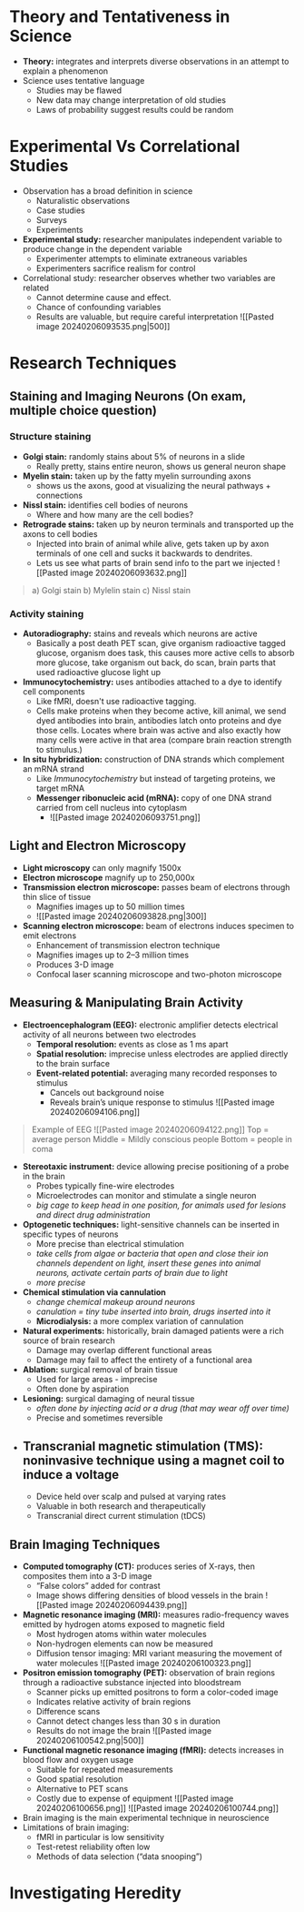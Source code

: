 # Theory and Tentativeness in Science
- **Theory:** integrates and interprets diverse observations in an attempt to explain a phenomenon
- Science uses tentative language
	- Studies may be flawed
	- New data may change interpretation of old studies
	- Laws of probability suggest results could be random
# Experimental Vs Correlational Studies
- Observation has a broad definition in science
	- Naturalistic observations
	- Case studies
	- Surveys
	- Experiments
- **Experimental study:** researcher manipulates independent variable to produce change in the dependent variable
	- Experimenter attempts to eliminate extraneous variables
	- Experimenters sacrifice realism for control
- Correlational study: researcher observes whether two variables are related
	- Cannot determine cause and effect.
	- Chance of confounding variables
	- Results are valuable, but require careful interpretation
![[Pasted image 20240206093535.png|500]]
# Research Techniques
## Staining and Imaging Neurons (On exam, multiple choice question)
### Structure staining
- **Golgi stain:** randomly stains about 5% of neurons in a slide
	- Really pretty, stains entire neuron, shows us general neuron shape
- **Myelin stain:** taken up by the fatty myelin surrounding axons
	- shows us the axons, good at visualizing the neural pathways + connections
- **Nissl stain:** identifies cell bodies of neurons
	- Where and how many are the cell bodies?
- **Retrograde stains:** taken up by neuron terminals and transported up the axons to cell bodies
	- Injected into brain of animal while alive, gets taken up by axon terminals of one cell and sucks it backwards to dendrites.
	- Lets us see what parts of brain send info to the part we injected
![[Pasted image 20240206093632.png]]
> a) Golgi stain
> b) Mylelin stain
> c) Nissl stain
### Activity staining
- **Autoradiography:** stains and reveals which neurons are active
	- Basically a post death PET scan, give organism radioactive tagged glucose, organism does task, this causes more active cells to absorb more glucose, take organism out back, do scan, brain parts that used radioactive glucose light up
- **Immunocytochemistry:** uses antibodies attached to a dye to identify cell components
	- Like fMRI, doesn't use radioactive tagging.
	- Cells make proteins when they become active, kill animal, we send dyed antibodies into brain, antibodies latch onto proteins and dye those cells. Locates where brain was active and also exactly how many cells were active in that area (compare brain reaction strength to stimulus.)
- **In situ hybridization:** construction of DNA strands which complement an mRNA strand
	- Like *Immunocytochemistry* but instead of targeting proteins, we target mRNA
	- **Messenger ribonucleic acid (mRNA):** copy of one DNA strand carried from cell nucleus into cytoplasm
		- ![[Pasted image 20240206093751.png]]
## Light and Electron Microscopy
- **Light microscopy** can only magnify 1500x
- **Electron microscope** magnify up to 250,000x
- **Transmission electron microscope:** passes beam of electrons through thin slice of tissue
	- Magnifies images up to 50 million times
	- ![[Pasted image 20240206093828.png|300]]
- **Scanning electron microscope:** beam of electrons induces specimen to emit electrons
	- Enhancement of transmission electron technique
	- Magnifies images up to 2–3 million times
	- Produces 3-D image
	- Confocal laser scanning microscope and two-photon microscope
## Measuring & Manipulating Brain Activity
- **Electroencephalogram (EEG):** electronic amplifier detects electrical activity of all neurons between two electrodes
	- **Temporal resolution:** events as close as 1 ms apart
	- **Spatial resolution:** imprecise unless electrodes are applied directly to the brain surface
	- **Event-related potential:** averaging many recorded responses to stimulus
		- Cancels out background noise
		- Reveals brain’s unique response to stimulus
![[Pasted image 20240206094106.png]]
> Example of EEG
![[Pasted image 20240206094122.png]]
> Top = average person
> Middle = Mildly conscious people
> Bottom = people in coma

- **Stereotaxic instrument:** device allowing precise positioning of a probe in the brain
	- Probes typically fine-wire electrodes
	- Microelectrodes can monitor and stimulate a single neuron
	- *big cage to keep head in one position, for animals used for lesions and direct drug administration*
- **Optogenetic techniques:** light-sensitive channels can be inserted in specific types of neurons
	- More precise than electrical stimulation
	- *take cells from algae or bacteria that open and close their ion channels dependent on light, insert these genes into animal neurons, activate certain parts of brain due to light*
	- *more precise*
- **Chemical stimulation via cannulation**
	- *change chemical makeup around neurons*
	- *canulation = tiny tube inserted into brain, drugs inserted into it*
	- **Microdialysis:** a more complex variation of cannulation
- **Natural experiments:** historically, brain damaged patients were a rich source of brain research
	- Damage may overlap different functional areas
	- Damage may fail to affect the entirety of a functional area
- **Ablation:** surgical removal of brain tissue
	- Used for large areas - imprecise
	- Often done by aspiration
- **Lesioning:** surgical damaging of neural tissue
	- *often done by injecting acid or a drug (that may wear off over time)*
	- Precise and sometimes reversible
- **Transcranial magnetic stimulation (TMS):** noninvasive technique using a magnet coil to induce a voltage
	- 
	- Device held over scalp and pulsed at varying rates
	- Valuable in both research and therapeutically
	- Transcranial direct current stimulation (tDCS)
## Brain Imaging Techniques
- **Computed tomography (CT):** produces series of X-rays, then composites them into a 3-D image
	- “False colors” added for contrast
	- Image shows differing densities of blood vessels in the brain
![[Pasted image 20240206094439.png]]
- **Magnetic resonance imaging (MRI):** measures radio-frequency waves emitted by hydrogen atoms exposed to magnetic field
	- Most hydrogen atoms within water molecules
	- Non-hydrogen elements can now be measured
	- Diffusion tensor imaging: MRI variant measuring the movement of water molecules
![[Pasted image 20240206100323.png]]
- **Positron emission tomography (PET):** observation of brain regions through a radioactive substance injected into bloodstream
	- Scanner picks up emitted positrons to form a color-coded image
	- Indicates relative activity of brain regions
	- Difference scans
	- Cannot detect changes less than 30 s in duration
	- Results do not image the brain
![[Pasted image 20240206100542.png|500]]
- **Functional magnetic resonance imaging (fMRI):** detects increases in blood flow and oxygen usage
	- Suitable for repeated measurements
	- Good spatial resolution
	- Alternative to PET scans
	- Costly due to expense of equipment
![[Pasted image 20240206100656.png]]
![[Pasted image 20240206100744.png]]
- Brain imaging is the main experimental technique in neuroscience
- Limitations of brain imaging:
	- fMRI in particular is low sensitivity
	- Test-retest reliability often low
	- Methods of data selection (“data snooping”)
# Investigating Heredity
